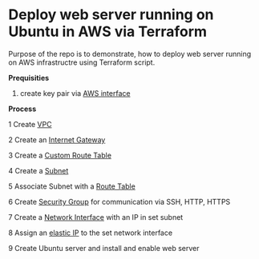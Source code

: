 # Deploy web server running on Ubuntu in AWS via Terraform

Purpose of the repo is to demonstrate, how to deploy web server running on AWS infrastructre
using Terraform script.

**Prequisities**
1) create key pair via [AWS interface](https://docs.aws.amazon.com/AWSEC2/latest/UserGuide/create-key-pairs.html) 

**Process**

1 Create [VPC](https://registry.terraform.io/providers/hashicorp/aws/latest/docs/resources/vpc)

2 Create an [Internet Gateway](https://registry.terraform.io/providers/hashicorp/aws/latest/docs/resources/internet_gateway)

3 Create a [Custom Route Table](https://registry.terraform.io/providers/hashicorp/aws/latest/docs/resources/route_table)

4 Create a [Subnet](https://registry.terraform.io/providers/hashicorp/aws/latest/docs/resources/subnet)

5 Associate Subnet with a [Route Table](https://registry.terraform.io/providers/hashicorp/aws/latest/docs/resources/route_table_association)

6 Create [Security Group](https://registry.terraform.io/providers/hashicorp/aws/latest/docs/resources/security_group) for communication via SSH, HTTP, HTTPS

7 Create a [Network Interface](https://registry.terraform.io/providers/hashicorp/aws/latest/docs/resources/network_interface) with an IP in set subnet 

8 Assign an [elastic IP](https://registry.terraform.io/providers/hashicorp/aws/latest/docs/resources/eip) to the set network interface 

9 Create Ubuntu server and install and enable web server

